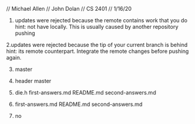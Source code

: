 // Michael Allen
// John Dolan
// CS 2401
// 1/16/20

1. updates were rejected because the remote contains work that you do hint: not have locally. This is usually caused by another repository pushing 

2.updates were rejected because the tip of your current branch is behind hint: its remote counterpart. Integrate the remote changes before pushing again.

  3. master

4. header master

5. die.h first-answers.md README.md second-answers.md

6. first-answers.md README.md second-answers.md

7. no 


